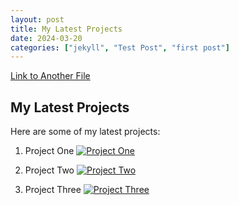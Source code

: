 ```yaml
---
layout: post
title: My Latest Projects
date: 2024-03-20
categories: ["jekyll", "Test Post", "first post"]
---
```


[Link to Another File](index.html)

## My Latest Projects

Here are some of my latest projects:

1. Project One
   [![Project One](project_one_image_url)](project_one_page_url)
   
2. Project Two
   [![Project Two](project_two_image_url)](project_two_page_url)
   
3. Project Three
   [![Project Three](project_three_image_url)](project_three_page_url)
   
<!-- Add more projects as needed -->